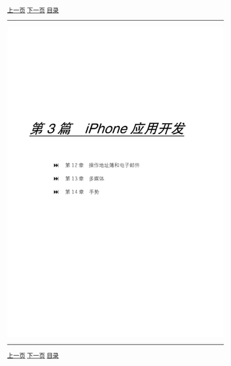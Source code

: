 [上一页](274.md) [下一页](276.md) [目录](../README.md)

***

![275](../images/275.png)

***

[上一页](274.md) [下一页](276.md) [目录](../README.md)